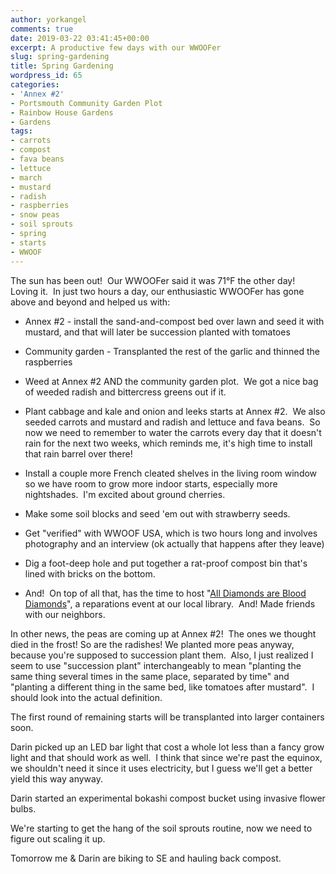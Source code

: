 ```yaml
---
author: yorkangel
comments: true
date: 2019-03-22 03:41:45+00:00
excerpt: A productive few days with our WWOOFer
slug: spring-gardening
title: Spring Gardening
wordpress_id: 65
categories:
- 'Annex #2'
- Portsmouth Community Garden Plot
- Rainbow House Gardens
- Gardens
tags:
- carrots
- compost
- fava beans
- lettuce
- march
- mustard
- radish
- raspberries
- snow peas
- soil sprouts
- spring
- starts
- WWOOF
---
```


The sun has been out!  Our WWOOFer said it was 71°F the other day!  Loving it.  In just two hours a day, our enthusiastic WWOOFer has gone above and beyond and helped us with:



	
  * Annex #2 - install the sand-and-compost bed over lawn and seed it with mustard, and that will later be succession planted with tomatoes

	
  * Community garden - Transplanted the rest of the garlic and thinned the raspberries

	
  * Weed at Annex #2 AND the community garden plot.  We got a nice bag of weeded radish and bittercress greens out if it.

	
  * Plant cabbage and kale and onion and leeks starts at Annex #2.  We also seeded carrots and mustard and radish and lettuce and fava beans.  So now we need to remember to water the carrots every day that it doesn't rain for the next two weeks, which reminds me, it's high time to install that rain barrel over there!

	
  * Install a couple more French cleated shelves in the living room window so we have room to grow more indoor starts, especially more nightshades.  I'm excited about ground cherries.

	
  * Make some soil blocks and seed 'em out with strawberry seeds.

	
  * Get "verified" with WWOOF USA, which is two hours long and involves photography and an interview (ok actually that happens after they leave)

	
  * Dig a foot-deep hole and put together a rat-proof compost bin that's lined with bricks on the bottom.

	
  * And!  On top of all that, has the time to host "[All Diamonds are Blood Diamonds](https://uhurusolidarity.org/2019/03/10/all-diamonds-are-blood-diamonds-national-tour-feb-march-2019/)", a reparations event at our local library.  And! Made friends with our neighbors.


In other news, the peas are coming up at Annex #2!  The ones we thought died in the frost! So are the radishes! We planted more peas anyway, because you're supposed to succession plant them.  Also, I just realized I seem to use "succession plant" interchangeably to mean "planting the same thing several times in the same place, separated by time" and "planting a different thing in the same bed, like tomatoes after mustard".  I should look into the actual definition.

The first round of remaining starts will be transplanted into larger containers soon.

Darin picked up an LED bar light that cost a whole lot less than a fancy grow light and that should work as well.  I think that since we're past the equinox, we shouldn't need it since it uses electricity, but I guess we'll get a better yield this way anyway.

Darin started an experimental bokashi compost bucket using invasive flower bulbs.

We're starting to get the hang of the soil sprouts routine, now we need to figure out scaling it up.

Tomorrow me & Darin are biking to SE and hauling back compost.
